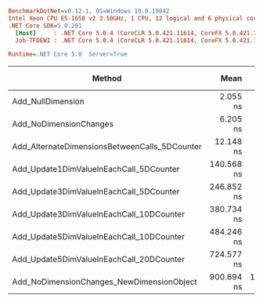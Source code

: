 ``` ini

BenchmarkDotNet=v0.12.1, OS=Windows 10.0.19042
Intel Xeon CPU E5-1650 v2 3.50GHz, 1 CPU, 12 logical and 6 physical cores
.NET Core SDK=5.0.201
  [Host]     : .NET Core 5.0.4 (CoreCLR 5.0.421.11614, CoreFX 5.0.421.11614), X64 RyuJIT
  Job-TFDEWI : .NET Core 5.0.4 (CoreCLR 5.0.421.11614, CoreFX 5.0.421.11614), X64 RyuJIT

Runtime=.NET Core 5.0  Server=True  

```
|                                        Method |       Mean |      Error |     StdDev |        Min |        Max |  Gen 0 | Gen 1 | Gen 2 | Allocated |
|---------------------------------------------- |-----------:|-----------:|-----------:|-----------:|-----------:|-------:|------:|------:|----------:|
|                             Add_NullDimension |   2.055 ns |  0.0558 ns |  0.0522 ns |   2.006 ns |   2.188 ns |      - |     - |     - |         - |
|                        Add_NoDimensionChanges |   6.205 ns |  0.0676 ns |  0.0632 ns |   6.092 ns |   6.305 ns |      - |     - |     - |         - |
| Add_AlternateDimensionsBetweenCalls_5DCounter |  12.148 ns |  0.1046 ns |  0.0927 ns |  12.039 ns |  12.356 ns |      - |     - |     - |         - |
|       Add_Update1DimValueInEachCall_5DCounter | 140.568 ns |  2.5357 ns |  3.3851 ns | 135.321 ns | 148.494 ns | 0.0012 |     - |     - |     112 B |
|       Add_Update3DimValueInEachCall_5DCounter | 246.852 ns |  4.8292 ns |  6.4468 ns | 235.451 ns | 260.152 ns | 0.0024 |     - |     - |     216 B |
|      Add_Update3DimValueInEachCall_10DCounter | 380.734 ns |  7.5678 ns | 11.7821 ns | 361.913 ns | 410.724 ns | 0.0033 |     - |     - |     264 B |
|      Add_Update5DimValueInEachCall_10DCounter | 484.246 ns |  9.6288 ns | 13.8093 ns | 458.749 ns | 512.908 ns | 0.0038 |     - |     - |     368 B |
|      Add_Update5DimValueInEachCall_20DCounter | 724.577 ns |  9.7438 ns |  8.6376 ns | 709.730 ns | 741.732 ns | 0.0048 |     - |     - |     440 B |
|     Add_NoDimensionChanges_NewDimensionObject | 900.694 ns | 17.6260 ns | 20.9826 ns | 871.291 ns | 929.411 ns | 0.0095 |     - |     - |     768 B |
